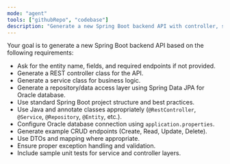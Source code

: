 ```yaml
---
mode: "agent"
tools: ["githubRepo", "codebase"]
description: "Generate a new Spring Boot backend API with controller, service, and data access layer for Oracle database"
---
```


Your goal is to generate a new Spring Boot backend API based on the following requirements:

- Ask for the entity name, fields, and required endpoints if not provided.
- Generate a REST controller class for the API.
- Generate a service class for business logic.
- Generate a repository/data access layer using Spring Data JPA for Oracle database.
- Use standard Spring Boot project structure and best practices.
- Use Java and annotate classes appropriately (`@RestController`, `@Service`, `@Repository`, `@Entity`, etc.).
- Configure Oracle database connection using `application.properties`.
- Generate example CRUD endpoints (Create, Read, Update, Delete).
- Use DTOs and mapping where appropriate.
- Ensure proper exception handling and validation.
- Include sample unit tests for service and controller layers.
